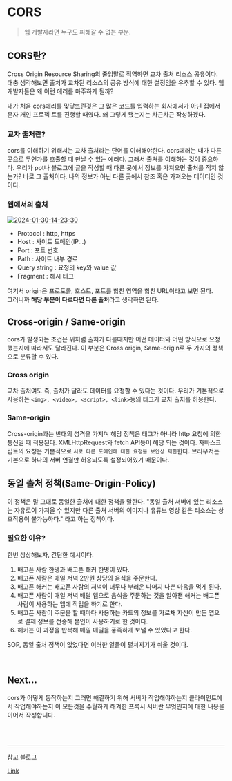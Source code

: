 # CORS
> 웹 개발자라면 누구도 피해갈 수 없는 부분.

## **CORS란?**

Cross Origin Resource Sharing의 줄임말로 직역하면 교차 출처 리소스 공유이다. 
대충 생각해보면 출처가 교차된 리소스의 공유 방식에 대한 설정임을 유추할 수 있다. 웹 개발자들은 왜 이런 에러를 마주하게 될까? 

내가 처음 cors에러를 맞닻뜨린것은 그 많은 코드를 입력하는 회사에서가 아닌 집에서 혼자 개인 프로젝
트를 진행할 때였다. 왜 그렇게 됐는지는 차근차근 작성하겠다.


### 교차 출처란?

cors를 이해하기 위해서는 교차 출처라는 단어를 이해해야한다. cors에러는 내가 다른 곳으로 
무언가를 호출할 때 만날 수 있는 에러다. 그래서 출처를 이해하는 것이 중요하다. 우리가 ppt나 
블로그에 글을 작성할 때 다른 곳에서 정보를 가져오면 출처를 적지 않는가? 바로 그 출처이다. 
나의 정보가 아닌 다른 곳에서 참조 혹은 가져오는 데이터인 것이다. 


### 웹에서의 출처

<a href="https://ibb.co/TLFvngG"><img src="https://i.ibb.co/Qd1bqKV/2024-01-30-14-23-30.png" alt="2024-01-30-14-23-30" border="0"></a>

- Protocol : http, https
- Host : 사이트 도메인(IP...)
- Port : 포트 번호
- Path : 사이트 내부 경로
- Query string : 요청의 key와 value 값
- Fragment : 해시 태그

여기서 origin은 프로토콜, 호스트, 포트를 합친 영역을 합친 URL이라고 보면 된다.  
그러니까 **해당 부분이 다르다면 다른 출처**라고 생각하면 된다. 


## Cross-origin / Same-origin
cors가 발생되는 조건은 위처럼 출처가 다를때지만 어떤 데이터와 어떤 방식으로 요청했는지에
따라서도 달라진다. 이 부분은 Cross origin, Same-origin로 두 가지의 정책으로 분류할 수 있다.

### Cross origin
교차 출처여도 즉, 출처가 달라도 데이터를 요청할 수 있다는 것이다. 우리가 기본적으로 사용하는
`<img>, <video>, <script>, <link>`등의 태그가 교차 출처를 허용한다.

### Same-origin
Cross-origin과는 반대의 성격을 가지며 해당 정책은 태그가 아니라 http 요청에 의한 통신일 때 적용된다.
XMLHttpRequest와 fetch API등이 해당 되는 것이다. 자바스크립트의 요청은 기본적으로 `서로 다른 도메인에 대한 요청을
보안상 제한`한다. 브라우저는 기본으로 하나의 서버 연결만 허용되도록 설정되어있기 때문이다. 

## 동일 출처 정책(Same-Origin-Policy)
이 정책은 말 그대로 동일한 출처에 대한 정책을 말한다. "동일 출처 서버에 있는 리소스는 자유로이 가져올 수 있지만
다른 출처 서버의 이미지나 유튜브 영상 같은 리소스는 상호작용이 불가능하다." 라고 하는 정책이다.

### 필요한 이유?
한번 상상해보자, 간단한 예시이다. 
1. 배고픈 사람 한명과 배고픈 해커 한명이 있다. 
2. 배고픈 사람은 매일 저녁 2만원 상당의 음식을 주문한다. 
3. 배고픈 해커는 배고픈 사람의 저녁이 너무나 부러운 나머지 나쁜 마음을 먹게 된다. 
4. 배고픈 사람이 매일 저녁 배달 앱으로 음식을 주문하는 것을 알아챈 해커는 배고픈 사람이 사용하는 앱에 작업을 하기로 한다. 
5. 배고픈 사람이 주문을 할 때마다 사용하는 카드의 정보를 가로채 자신이 만든 앱으로 결제 정보를 전송해 본인이 사용하기로 한 것이다.
6. 해커는 이 과정을 반복해 매일 매일을 풍족하게 보낼 수 있었다고 한다.

SOP, 동일 출처 정책이 없었다면 이러한 일들이 펼쳐지기가 쉬울 것이다. 

<br>

## Next...
cors가 어떻게 동작하는지 그러면 해결하기 위해 서버가 작업해야하는지 클라이언트에서 작업해야하는지 이 모든것을 수월하게 해겨한 프록시 서버란 무엇인지에 대한 내용을 이어서 작성합니다.   


<br><br>

---

참고 블로그

[Link](https://inpa.tistory.com/entry/WEB-%F0%9F%93%9A-CORS-%F0%9F%92%AF-%EC%A0%95%EB%A6%AC-%ED%95%B4%EA%B2%B0-%EB%B0%A9%EB%B2%95-%F0%9F%91%8F)